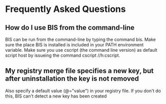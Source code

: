 # Frequently Asked Questions #

## How do I use BIS from the command-line ##

BIS can be run from the command-line by typing the command bis. Make sure the place BIS is installed is included in your PATH environment variable. Make sure you use cscript (the command line version) as default script host by issueing the command cscript //h:cscript.

## My registry merge file specifies a new key, but after uninstallation the key is not removed ##

Also specify a default value (@="value") in your registry file. If you don't do this, BIS can't detect a new key has been created